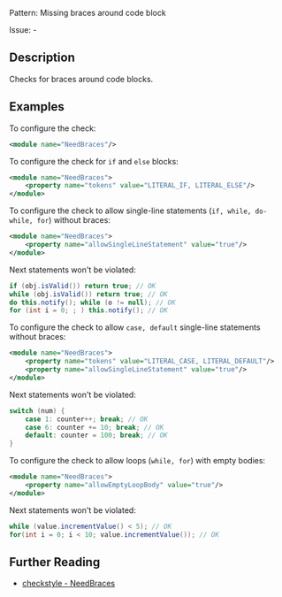 Pattern: Missing braces around code block

Issue: -

## Description

Checks for braces around code blocks. 

## Examples

To configure the check: 


```xml
<module name="NeedBraces"/>
```
        

To configure the check for `if` and `else` blocks: 


```xml
<module name="NeedBraces">
    <property name="tokens" value="LITERAL_IF, LITERAL_ELSE"/>
</module>
```
        

To configure the check to allow single-line statements (`if, while, do-while, for`) without braces: 


```xml
<module name="NeedBraces">
    <property name="allowSingleLineStatement" value="true"/>
</module>
```
        

Next statements won't be violated: 


```java
if (obj.isValid()) return true; // OK
while (obj.isValid()) return true; // OK
do this.notify(); while (o != null); // OK
for (int i = 0; ; ) this.notify(); // OK
```
        

To configure the check to allow `case, default` single-line statements without braces: 


```xml
<module name="NeedBraces">
    <property name="tokens" value="LITERAL_CASE, LITERAL_DEFAULT"/>
    <property name="allowSingleLineStatement" value="true"/>
</module>
```
        

Next statements won't be violated: 


```java
switch (num) {
    case 1: counter++; break; // OK
    case 6: counter += 10; break; // OK
    default: counter = 100; break; // OK
}
```
        

To configure the check to allow loops (`while, for`) with empty bodies: 


```xml
<module name="NeedBraces">
    <property name="allowEmptyLoopBody" value="true"/>
</module>
```
 

Next statements won't be violated: 


```java
while (value.incrementValue() < 5); // OK
for(int i = 0; i < 10; value.incrementValue()); // OK
```

## Further Reading

* [checkstyle - NeedBraces](https://checkstyle.sourceforge.io/checks/blocks/needbraces.html#NeedBraces)
